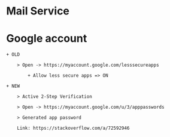 # Mail Service

# Google account

	+ OLD
	
		> Open -> https://myaccount.google.com/lesssecureapps
		
			+ Allow less secure apps => ON
			
	+ NEW
	
		> Active 2-Step Verification
		
		> Open -> https://myaccount.google.com/u/3/apppasswords
		
		> Generated app password
		
		Link: https://stackoverflow.com/a/72592946
  		
  		